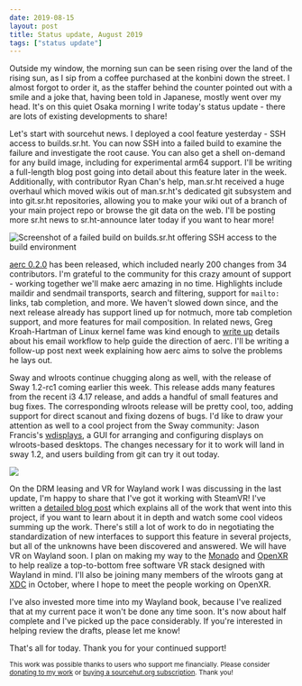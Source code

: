 ```yaml
---
date: 2019-08-15
layout: post
title: Status update, August 2019
tags: ["status update"]
---
```


Outside my window, the morning sun can be seen rising over the land of the
rising sun, as I sip from a coffee purchased at the konbini down the street. I
almost forgot to order it, as the staffer behind the counter pointed out with a
smile and a joke that, having been told in Japanese, mostly went over my head.
It's on this quiet Osaka morning I write today's status update - there are lots
of existing developments to share!

Let's start with sourcehut news. I deployed a cool feature yesterday - SSH
access to builds.sr.ht. You can now SSH into a failed build to examine the
failure and investigate the root cause. You can also get a shell on-demand for
any build image, including for experimental arm64 support. I'll be writing a
full-length blog post going into detail about this feature later in the week.
Additionally, with contributor Ryan Chan's help, man.sr.ht received a huge
overhaul which moved wikis out of man.sr.ht's dedicated git subsystem and into
git.sr.ht repositories, allowing you to make your wiki out of a branch of your
main project repo or browse the git data on the web. I'll be posting more sr.ht
news to sr.ht-announce later today if you want to hear more!

![Screenshot of a failed build on builds.sr.ht offering SSH access to the build
environment](https://sr.ht/thL-.png)

[aerc 0.2.0](https://git.sr.ht/~sircmpwn/aerc/refs/0.2.0) has been released,
which included nearly 200 changes from 34 contributors. I'm grateful to the
community for this crazy amount of support - working together we'll make aerc
amazing in no time. Highlights include maildir and sendmail transports, search
and filtering, support for `mailto:` links, tab completion, and more. We haven't
slowed down since, and the next release already has support lined up for
notmuch, more tab completion support, and more features for mail composition. In
related news, Greg Kroah-Hartman of Linux kernel fame was kind enough to [write
up](http://www.kroah.com/log/blog/2019/08/14/patch-workflow-with-mutt-2019/)
details about his email workflow to help guide the direction of aerc. I'll be
writing a follow-up post next week explaining how aerc aims to solve the
problems he lays out.

Sway and wlroots continue chugging along as well, with the release of Sway
1.2-rc1 coming earlier this week. This release adds many features from the
recent i3 4.17 release, and adds a handful of small features and bug fixes. The
corresponding wlroots release will be pretty cool, too, adding support for
direct scanout and fixing dozens of bugs. I'd like to draw your attention as
well to a cool project from the Sway community: Jason Francis's
[wdisplays](https://github.com/cyclopsian/wdisplays), a GUI for arranging and
configuring displays on wlroots-based desktops. The changes necessary for it to
work will land in sway 1.2, and users building from git can try it out today.

![](https://sr.ht/iyU4.png)

On the DRM leasing and VR for Wayland work I was discussing in the last update,
I'm happy to share that I've got it working with SteamVR! I've written a
[detailed blog post](/2019/08/09/DRM-leasing-and-VR-for-Wayland.html) which
explains all of the work that went into this project, if you want to learn about
it in depth and watch some cool videos summing up the work. There's still a lot
of work to do in negotiating the standardization of new interfaces to support
this feature in several projects, but all of the unknowns have been discovered
and answered. We will have VR on Wayland soon. I plan on making my way to the
[Monado](https://monado.dev/) and [OpenXR](https://www.khronos.org/openxr) to
help realize a top-to-bottom free software VR stack designed with Wayland in
mind. I'll also be joining many members of the wlroots gang at
[XDC](https://xdc2019.x.org/) in October, where I hope to meet the people
working on OpenXR.

I've also invested more time into my Wayland book, because I've realized that at
my current pace it won't be done any time soon. It's now about half complete and
I've picked up the pace considerably. If you're interested in helping review the
drafts, please let me know!

That's all for today. Thank you for your continued support!

<small class="text-muted">
This work was possible thanks to users who support me financially. Please
consider <a href="/donate">donating to my work</a> or <a
href="https://sourcehut.org">buying a sourcehut.org subscription</a>. Thank you!
</small>
